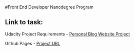 #Front End Developer Nanodegree Program

## Link to task:

Udacity Project Requirements - [Personal Blog Website Project](https://review.udacity.com/#!/rubrics/2667/view)

Github Pages - [Project URL](https://petya-.github.io/udacity-blog-website/blog/blogPost.html)

